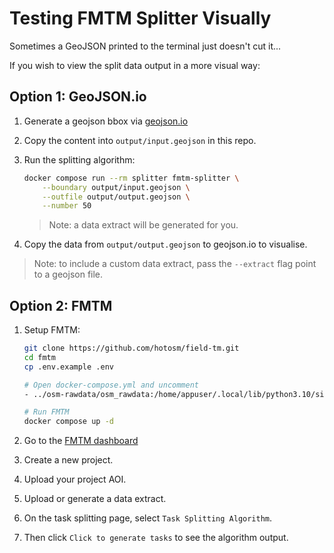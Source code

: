 # Testing FMTM Splitter Visually

Sometimes a GeoJSON printed to the terminal just doesn't cut it...

If you wish to view the split data output in a more visual way:

## Option 1: GeoJSON.io

1. Generate a geojson bbox via [geojson.io](https://geojson.io)
2. Copy the content into `output/input.geojson` in this repo.
3. Run the splitting algorithm:

   ```bash
   docker compose run --rm splitter fmtm-splitter \
       --boundary output/input.geojson \
       --outfile output/output.geojson \
       --number 50
   ```

   > Note: a data extract will be generated for you.

4. Copy the data from `output/output.geojson` to geojson.io to visualise.

> Note: to include a custom data extract, pass the `--extract` flag
> point to a geojson file.

## Option 2: FMTM

1. Setup FMTM:

   ```bash
   git clone https://github.com/hotosm/field-tm.git
   cd fmtm
   cp .env.example .env

   # Open docker-compose.yml and uncomment
   - ../osm-rawdata/osm_rawdata:/home/appuser/.local/lib/python3.10/site-packages/osm_rawdata

   # Run FMTM
   docker compose up -d
   ```

2. Go to the [FMTM dashboard](http://fmtm.localhost:7050/)
3. Create a new project.
4. Upload your project AOI.
5. Upload or generate a data extract.
6. On the task splitting page, select `Task Splitting Algorithm`.
7. Then click `Click to generate tasks` to see the algorithm output.
